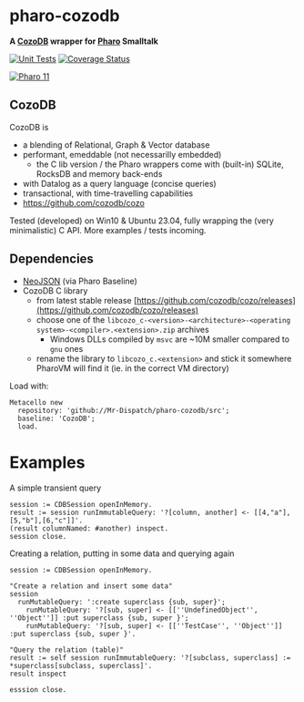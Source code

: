 # pharo-cozodb

**A [CozoDB](https://www.cozodb.org) wrapper for [Pharo](https://www.pharo.org) Smalltalk**

[![Unit Tests](https://github.com/astares/pharo-cozodb/workflows/Build/badge.svg?branch=development)](https://github.com/astares/pharo-cozodb/actions?query=workflow%3ABuild)
[![Coverage Status](https://codecov.io/github/astares/pharo-cozodb/coverage.svg?branch=development)](https://codecov.io/gh/astares/pharo-cozodb/branch/development)

[![Pharo 11](https://img.shields.io/badge/Pharo-11-%23aac9ff.svg)](https://pharo.org/download)

## CozoDB 

CozoDB is 
- a blending of Relational, Graph & Vector database
- performant, emeddable (not necessarilly embedded)
  - the C lib version / the Pharo wrappers come with (built-in) SQLite, RocksDB and memory back-ends
- with Datalog as a query language (concise queries)
- transactional, with time-travelling capabilities
- https://github.com/cozodb/cozo

Tested (developed) on Win10 & Ubuntu 23.04, fully wrapping the (very minimalistic) C API. More examples / tests incoming.

## Dependencies

- [NeoJSON](https://github.com/svenvc/NeoJSON) (via Pharo Baseline)
- CozoDB C library
  - from latest stable release [https://github.com/cozodb/cozo/releases](https://github.com/cozodb/cozo/releases)
  - choose one of the `libcozo_c-<version>-<architecture>-<operating system>-<compiler>.<extension>.zip` archives
    - Windows DLLs compiled by `msvc` are ~10M smaller compared to `gnu` ones
  - rename the library to `libcozo_c.<extension>` and stick it somewhere PharoVM will find it (ie. in the correct VM directory)

Load with:

```Smalltalk
Metacello new
  repository: 'github://Mr-Dispatch/pharo-cozodb/src';
  baseline: 'CozoDB';
  load.
```

# Examples

A simple transient query
```Smalltalk
session := CDBSession openInMemory.
result := session runImmutableQuery: '?[column, another] <- [[4,"a"],[5,"b"],[6,"c"]]'.
(result columnNamed: #another) inspect.
session close.
```

Creating a relation, putting in some data and querying again
```Smalltalk
session := CDBSession openInMemory.

"Create a relation and insert some data"
session 
  runMutableQuery: ':create superclass {sub, super}';
	runMutableQuery: '?[sub, super] <- [[''UndefinedObject'', ''Object'']] :put superclass {sub, super }';
	runMutableQuery: '?[sub, super] <- [[''TestCase'', ''Object'']] :put superclass {sub, super }'.

"Query the relation (table)"	
result := self session runImmutableQuery: '?[subclass, superclass] := *superclass[subclass, superclass]'.
result inspect

esssion close.
```
